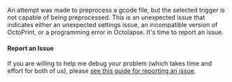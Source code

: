 An attempt was made to preprocess a gcode file, but the selected trigger is not capable of being preprocessed.  This is an unexpected issue that indicates either an unexpected settings issue, an incompatible version of OctoPrint, or a programming error in Octolapse.  It's time to report an issue.

#### Report an Issue
If you are willing to help me debug your problem (which takes time and effort for both of us), please <a href="https://github.com/FormerLurker/Octolapse/wiki/V0.4---Reporting-An-Issue" title="How to report an issue in the Octolapse github repository" target="_blank">see this guide for reporting an issue</a>.
